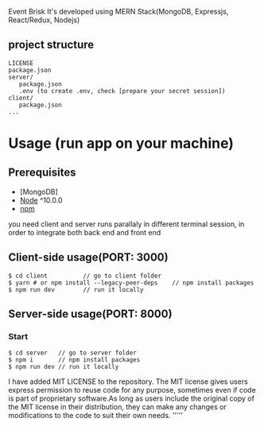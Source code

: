 Event Brisk
It's developed using MERN Stack(MongoDB, Expressjs, React/Redux, Nodejs)

## project structure

```terminal
LICENSE
package.json
server/
   package.json
   .env (to create .env, check [prepare your secret session])
client/
   package.json
...
```

# Usage (run app on your machine)

## Prerequisites

- [MongoDB]
- [Node](https://nodejs.org/en/download/) ^10.0.0
- [npm](https://nodejs.org/en/download/package-manager/)

you need client and server runs parallaly in different terminal session, in order to integrate both back end and front end

## Client-side usage(PORT: 3000)

```terminal
$ cd client          // go to client folder
$ yarn # or npm install --legacy-peer-deps    // npm install packages
$ npm run dev        // run it locally

```

## Server-side usage(PORT: 8000)

### Start

```terminal
$ cd server   // go to server folder
$ npm i       // npm install packages
$ npm run dev // run it locally

```

I have added MIT LICENSE to the repository. The MIT license gives users express permission to reuse code for any purpose, sometimes even if code is part of proprietary software.As long as users include the original copy of the MIT license in their distribution, they can make any changes or modifications to the code to suit their own needs.
'''''